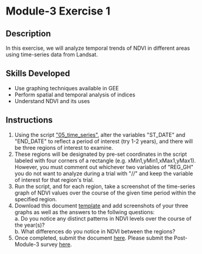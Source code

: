 # Module-3 Exercise 1
## Description
In this exercise, we will analyze temporal trends of NDVI in different areas using time-series data from Landsat.

## Skills Developed
- Use graphing techniques available in GEE
- Perform spatial and temporal analysis of indices 
- Understand NDVI and its uses

## Instructions
1. Using the script ["05_time_series"](https://github.com/ecodynlab/GALUP/wiki/Scripts#05_time_series), alter the variables "ST_DATE" and "END_DATE" to reflect a period of interest (try 1-2 years), and there will be three regions of interest to examine.
2. These regions will be designated by pre-set coordinates in the script labeled with four corners of a rectangle (e.g. xMin1,yMin1,xMax1,yMax1). However, you must comment out whichever two variables of "REG_GH" you do not want to analyze during a trial with "//" and keep the variable of interest for that region's trial.
3. Run the script, and for each region, take a screenshot of the time-series graph of NDVI values over the course of the given time period within the specified region.
4. Download this document [template](https://github.com/ecodynlab/GALUP/files/7516603/WS2_M3E1_Template.docx) and add screenshots of your three graphs as well as the answers to the follwing questions:<br>
    a. Do you notice any distinct patterns in NDVI levels over the course of the year(s)? <br>
    b. What differences do you notice in NDVI between the regions? <br>
5. Once completed, submit the document <a href="https://github.com/ecodyn/GALUP/issues/new?assignees=&labels=exercise+w2m2&template=w2m2-exercise-submission.md&title=Module+2+exercises+%5Breplace+with+your+name%5D" title="here">here</a>\. Please submit the Post-Module-3 survey [here](https://ufl.qualtrics.com/jfe/form/SV_bpjF7THHLlhtWCO).
